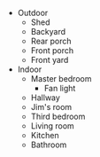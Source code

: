 - Outdoor
	- Shed
	- Backyard
	- Rear porch
	- Front porch
	- Front yard
- Indoor
	- Master bedroom
		- Fan light
	- Hallway
	- Jim's room
	- Third bedroom
	- Living room
	- Kitchen
	- Bathroom